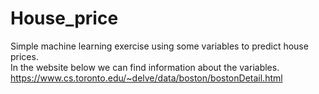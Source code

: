 # House_price
Simple machine learning exercise using some variables to predict house prices.\
In the website below we can find information about the variables.\
https://www.cs.toronto.edu/~delve/data/boston/bostonDetail.html
